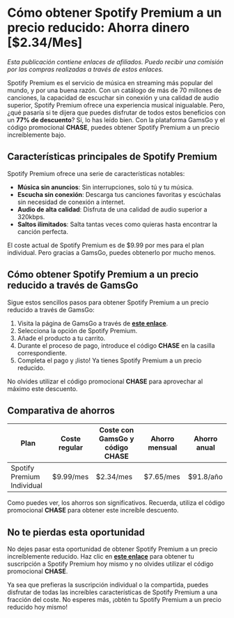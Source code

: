 # Cómo obtener Spotify Premium a un precio reducido: Ahorra dinero [$2.34/Mes]

*Esta publicación contiene enlaces de afiliados. Puedo recibir una comisión por las compras realizadas a través de estos enlaces.*

Spotify Premium es el servicio de música en streaming más popular del mundo, y por una buena razón. Con un catálogo de más de 70 millones de canciones, la capacidad de escuchar sin conexión y una calidad de audio superior, Spotify Premium ofrece una experiencia musical inigualable. Pero, ¿qué pasaría si te dijera que puedes disfrutar de todos estos beneficios con un **77% de descuento**? Sí, lo has leído bien. Con la plataforma GamsGo y el código promocional **CHASE**, puedes obtener Spotify Premium a un precio increíblemente bajo.

## Características principales de Spotify Premium

Spotify Premium ofrece una serie de características notables:

- **Música sin anuncios**: Sin interrupciones, solo tú y tu música.
- **Escucha sin conexión**: Descarga tus canciones favoritas y escúchalas sin necesidad de conexión a internet.
- **Audio de alta calidad**: Disfruta de una calidad de audio superior a 320kbps.
- **Saltos ilimitados**: Salta tantas veces como quieras hasta encontrar la canción perfecta.

El coste actual de Spotify Premium es de $9.99 por mes para el plan individual. Pero gracias a GamsGo, puedes obtenerlo por mucho menos.

## Cómo obtener Spotify Premium a un precio reducido a través de GamsGo

Sigue estos sencillos pasos para obtener Spotify Premium a un precio reducido a través de GamsGo:

1. Visita la página de GamsGo a través de **[este enlace](https://www.gamsgo.com/partner/ykeX7B)**.
2. Selecciona la opción de Spotify Premium.
3. Añade el producto a tu carrito.
4. Durante el proceso de pago, introduce el código **CHASE** en la casilla correspondiente.
5. Completa el pago y ¡listo! Ya tienes Spotify Premium a un precio reducido.

No olvides utilizar el código promocional **CHASE** para aprovechar al máximo este descuento.

## Comparativa de ahorros

| Plan | Coste regular | Coste con GamsGo y código CHASE | Ahorro mensual | Ahorro anual |
|------|---------------|---------------------------------|----------------|--------------|
| Spotify Premium Individual | $9.99/mes | $2.34/mes | $7.65/mes | $91.8/año |

Como puedes ver, los ahorros son significativos. Recuerda, utiliza el código promocional **CHASE** para obtener este increíble descuento.

## No te pierdas esta oportunidad

No dejes pasar esta oportunidad de obtener Spotify Premium a un precio increíblemente reducido. Haz clic en **[este enlace](https://www.gamsgo.com/partner/ykeX7B)** para obtener tu suscripción a Spotify Premium hoy mismo y no olvides utilizar el código promocional **CHASE**.

Ya sea que prefieras la suscripción individual o la compartida, puedes disfrutar de todas las increíbles características de Spotify Premium a una fracción del coste. No esperes más, ¡obtén tu Spotify Premium a un precio reducido hoy mismo!

